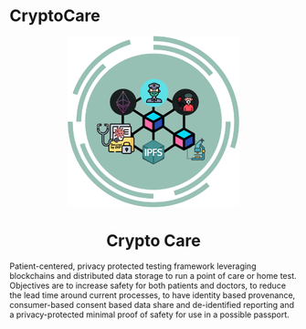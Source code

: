 # CryptoCare

<p align="center">
  <img width="300"  src="images/CryptoCare logo.png">
  <h1 align= "center">Crypto Care</h1>
</p>
Patient-centered, privacy protected testing framework leveraging blockchains and distributed data storage to run a point of care or home test. Objectives are to increase safety for both patients and doctors, to reduce the lead time around current processes, to have identity based provenance, consumer-based consent based data share and de-identified reporting and a privacy-protected minimal proof of safety for use in a possible passport.
